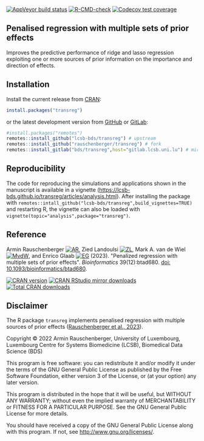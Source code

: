 
[![AppVeyor build status](https://ci.appveyor.com/api/projects/status/github/rauschenberger/transreg?svg=true)](https://ci.appveyor.com/project/rauschenberger/transreg)
[![R-CMD-check](https://github.com/LCSB-BDS/transreg/actions/workflows/R-CMD-check.yaml/badge.svg)](https://github.com/LCSB-BDS/transreg/actions/workflows/R-CMD-check.yaml)
[![Codecov test coverage](https://codecov.io/gh/LCSB-BDS/transreg/graph/badge.svg)](https://app.codecov.io/gh/LCSB-BDS/transreg)

## Penalised regression with multiple sets of prior effects

Improves the predictive performance of ridge and lasso regression exploiting one or more sources of prior information on the importance and direction of effects.

## Installation

Install the current release from
[CRAN](https://CRAN.R-project.org/package=transreg):

``` r
install.packages("transreg")
```

or the latest development version from [GitHub](https://github.com/lcsb-bds/transreg) or [GitLab](https://gitlab.lcsb.uni.lu/bds/transreg):

``` r
#install.packages("remotes")
remotes::install_github("lcsb-bds/transreg") # upstream
remotes::install_github("rauschenberger/transreg") # fork
remotes::install_gitlab("bds/transreg",host="gitlab.lcsb.uni.lu") # mirror
```

## Reproducibility

The code for reproducing the simulations and applications shown in the manuscript is available in a vignette (<https://lcsb-bds.github.io/transreg/articles/analysis.html>). After installing the package with `remotes::intall_github("lcsb-bds/transreg",build_vignettes=TRUE)` and restarting R, the vignette can also be loaded with `vignette(topic="analysis",package="transreg")`.

## Reference

Armin Rauschenberger 
[![AR](https://info.orcid.org/wp-content/uploads/2019/11/orcid_16x16.png)](https://orcid.org/0000-0001-6498-4801),
Zied Landoulsi
[![ZL](https://info.orcid.org/wp-content/uploads/2019/11/orcid_16x16.png)](https://orcid.org/0000-0002-2327-3904),
Mark A. van de Wiel 
[![MvdW](https://info.orcid.org/wp-content/uploads/2019/11/orcid_16x16.png)](https://orcid.org/0000-0003-4780-8472),
and Enrico Glaab
[![EG](https://info.orcid.org/wp-content/uploads/2019/11/orcid_16x16.png)](https://orcid.org/0000-0003-3977-7469) (2023).
"Penalized regression with multiple sets of prior effects".
*Bioinformatics* 39(12):btad680. [doi: 10.1093/bioinformatics/btad680](https://doi.org/10.1093/bioinformatics/btad680).

[![CRAN version](https://www.r-pkg.org/badges/version/transreg)](https://CRAN.R-project.org/package=transreg)
[![CRAN RStudio mirror downloads](https://cranlogs.r-pkg.org/badges/transreg)](https://CRAN.R-project.org/package=transreg)
[![Total CRAN downloads](https://cranlogs.r-pkg.org/badges/grand-total/transreg)](https://CRAN.R-project.org/package=transreg)

## Disclaimer

The R package `transreg` implements penalised regression with multiple sources of prior effects ([Rauschenberger et al., 2023](https://doi.org/10.1093/bioinformatics/btad680)).

Copyright &copy; 2022 Armin Rauschenberger, University of Luxembourg, Luxembourg Centre for Systems Biomedicine (LCSB), Biomedical Data Science (BDS)

This program is free software: you can redistribute it and/or modify it under the terms of the GNU General Public License as published by the Free Software Foundation, either version 3 of the License, or (at your option) any later version.

This program is distributed in the hope that it will be useful, but WITHOUT ANY WARRANTY; without even the implied warranty of MERCHANTABILITY or FITNESS FOR A PARTICULAR PURPOSE. See the GNU General Public License for more details.

You should have received a copy of the GNU General Public License along with this program. If not, see <http://www.gnu.org/licenses/>.
